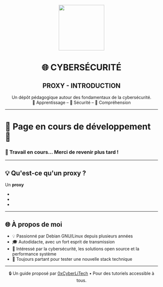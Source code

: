 <p align="center">
  <img src="https://avatars.githubusercontent.com/u/167217017?s=400&u=d983b9423c4eb8cdb9bfe8b14f505be5c894d6bc&v=4" width="150" />
</p>

<h1 align="center">🌐 CYBERSÉCURITÉ</h1>
<h2 align="center"> PROXY - INTRODUCTION</h2>

<p align="center">
  Un dépôt pédagogique autour des fondamentaux de la cybersécurité.<br>
  📘 Apprentissage – 🔐 Sécurité – 🧠 Compréhension
</p>

---

# 🚧 **Page en cours de développement** 🚧

### 🔧 Travail en cours... Merci de revenir plus tard !

---

## 💡 Qu'est-ce qu'un proxy ?

Un **proxy**

- 
- 
-

---

## 🌐 À propos de moi

- 💡 Passionné par Debian GNU/Linux depuis plusieurs années
- 🎓 Autodidacte, avec un fort esprit de transmission
- 🔐 Intéressé par la cybersécurité, les solutions open source et la performance système
- 🧪 Toujours partant pour tester une nouvelle stack technique

---

<p align="center">
  🔒 Un guide proposé par <a href="https://github.com/0xCyberLiTech">0xCyberLiTech</a> • Pour des tutoriels accessible à tous.
</p>


